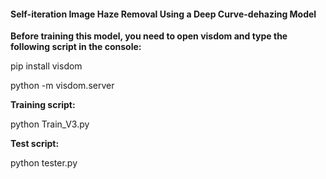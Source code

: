 #### Self-iteration Image Haze Removal Using a Deep Curve-dehazing Model







**Before training this model, you need to open visdom and type the following script in the console:**

pip install visdom

python -m visdom.server



**Training script:**

python Train\_V3.py



**Test script:**

python tester.py





